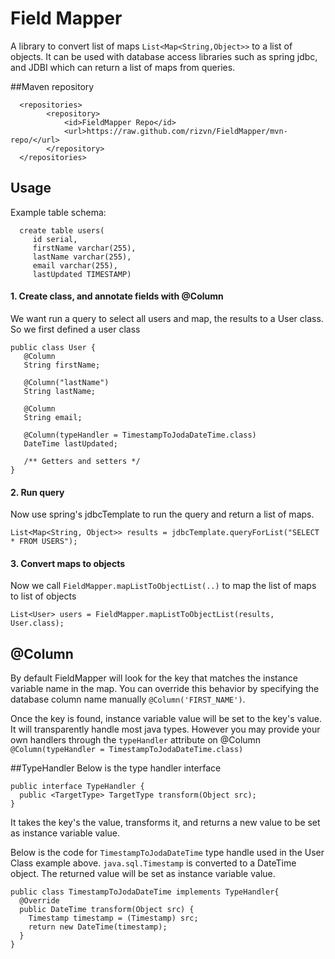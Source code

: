# Field Mapper
A library to convert list of maps `List<Map<String,Object>>` to a list of objects. It can be used with database access libraries such as spring jdbc, and JDBI which can return a list of maps from queries.

##Maven repository

      <repositories>
            <repository>
                <id>FieldMapper Repo</id>
                <url>https://raw.github.com/rizvn/FieldMapper/mvn-repo/</url>
            </repository>
      </repositories>

## Usage
Example table schema:

      create table users(
         id serial, 
         firstName varchar(255), 
         lastName varchar(255), 
         email varchar(255), 
         lastUpdated TIMESTAMP)

#### 1. Create class, and annotate fields with @Column
We want run a query to select all users and map, the results to a User class. So we first defined a user class

    public class User {
       @Column
       String firstName;

       @Column("lastName")
       String lastName;

       @Column
       String email;
      
       @Column(typeHandler = TimestampToJodaDateTime.class)
       DateTime lastUpdated;
       
       /** Getters and setters */
    }

#### 2. Run query
Now use spring's jdbcTemplate to run the query and return a list of maps.
    
    List<Map<String, Object>> results = jdbcTemplate.queryForList("SELECT * FROM USERS");

#### 3. Convert maps to objects
Now we call `FieldMapper.mapListToObjectList(..)` to map the list of maps to list of objects

    List<User> users = FieldMapper.mapListToObjectList(results, User.class);


## @Column
By default FieldMapper will look for the key that matches the instance variable name in the map. You can override this behavior by specifying the database column name manually `@Column('FIRST_NAME')`.

Once the key is found, instance variable value will be set to the key's value. It will transparently handle most java types. However you may provide your own handlers through the `typeHandler` attribute on @Column `@Column(typeHandler = TimestampToJodaDateTime.class)`

##TypeHandler
Below is the type handler interface

    public interface TypeHandler {
      public <TargetType> TargetType transform(Object src);
    }

It takes the key's the value, transforms it, and returns a new value to be set as instance variable value.

Below is the code for `TimestampToJodaDateTime` type handle used in the User Class example above. `java.sql.Timestamp` is converted  to a DateTime object. The returned value will be set as instance variable value.

    public class TimestampToJodaDateTime implements TypeHandler{
      @Override
      public DateTime transform(Object src) {
        Timestamp timestamp = (Timestamp) src;
        return new DateTime(timestamp);
      }
    }

